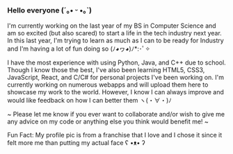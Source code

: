 ### Hello everyone (´｡• ᵕ •｡`)

<!--
**allenjhane/allenjhane** is a ✨ _special_ ✨ repository because its `README.md` (this file) appears on your GitHub profile.

Here are some ideas to get you started:

- 🔭 I’m currently working on ...
- 🌱 I’m currently learning ...
- 👯 I’m looking to collaborate on ...
- 🤔 I’m looking for help with ...
- 💬 Ask me about ...
- 📫 How to reach me: ...
- 😄 Pronouns: ...
- ⚡ Fun fact: ...
-->

I'm currently working on the last year of my BS in Computer Science and am so excited (but also scared) to start a life in the tech industry next year. In this last year, I'm trying to learn as much as I can to be ready for Industry and I'm having a lot of fun doing so (ﾉ◕ヮ◕)ﾉ*:･ﾟ✧

I have the most experience with using Python, Java, and C++ due to school. Though I know those the best, I've also been learning HTML5, CSS3, JavaScript, React, and C/C# for personal projects I've been working on. I'm currently working on numerous webapps and will upload them here to showcase my work to the world. However, I know I can always improve and would like feedback on how I can better them ヽ(・∀・)ﾉ

~ Please let me know if you ever want to collaborate and/or wish to give me any advice on my code or anything else you think would benefit me! ~

Fun Fact: My profile pic is from a franchise that I love and I chose it since it felt more me than putting my actual face ʕ •ᴥ• ʔ
